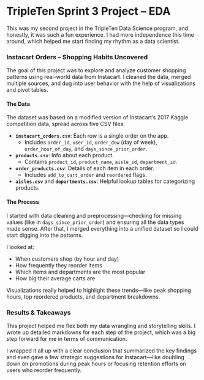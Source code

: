# TripleTen Sprint 3 Project – EDA

This was my second project in the TripleTen Data Science program, and honestly, it was such a fun experience. I had more independence this time around, which helped me start finding my rhythm as a data scientist.

### Instacart Orders – Shopping Habits Uncovered

The goal of this project was to explore and analyze customer shopping patterns using real-world data from Instacart. I cleaned the data, merged multiple sources, and dug into user behavior with the help of visualizations and pivot tables.

#### The Data

The dataset was based on a modified version of Instacart’s 2017 Kaggle competition data, spread across five CSV files:

- **`instacart_orders.csv`**: Each row is a single order on the app.
  - Includes `order_id`, `user_id`, `order_dow` (day of week), `order_hour_of_day`, and `days_since_prior_order`.
- **`products.csv`**: Info about each product.
  - Contains `product_id`, `product_name`, `aisle_id`, `department_id`.
- **`order_products.csv`**: Details of each item in each order.
  - Includes `add_to_cart_order` and `reordered` flags.
- **`aisles.csv`** and **`departments.csv`**: Helpful lookup tables for categorizing products.

#### The Process

I started with data cleaning and preprocessing—checking for missing values (like in `days_since_prior_order`) and ensuring all the data types made sense. After that, I merged everything into a unified dataset so I could start digging into the patterns.

I looked at:

- When customers shop (by hour and day)
- How frequently they reorder items
- Which items and departments are the most popular
- How big their average carts are

Visualizations really helped to highlight these trends—like peak shopping hours, top reordered products, and department breakdowns.

### Results & Takeaways

This project helped me flex both my data wrangling and storytelling skills. I wrote up detailed markdowns for each step of the project, which was a big step forward for me in terms of communication.

I wrapped it all up with a clear conclusion that summarized the key findings and even gave a few strategic suggestions for Instacart—like doubling down on promotions during peak hours or focusing retention efforts on users who reorder frequently.
